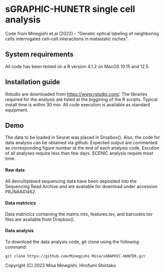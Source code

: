 # sGRAPHIC-HUNETR single cell analysis
Code from Minegishi et.al (2022) - "Genetic optical labeling of neighboring cells interrogates cell–cell interactions in metastatic niches". 


## System requirements
All code has been tested on a R version 4.1.2 on MacOS 10.15 and 12.5. 


## Installation guide
Rstudio are downloaded from https://www.rstudio.com/. 
The libraries required for the analysis are listed at the biggining of the R scripts. 
Typical install time is within 30 min. 
All code execution is available as standard equipment. 


## Demo
The data to be loaded in Seurat was placed in Dropbox(). Also, the code for data analysis can be obtained via github. 
Expected output are commented as corresponding figure number at the end of each analysis code. 
Excution of all analyses require less than few days. SCENIC analysis require most time.  


####  Raw data
 All demultiplexed sequencing data have been deposited into the Sequencing Read Archive and are available for download under accession PRJNA841462.


#### Data matricics
Data matricics containing the matrix.mtx, features.tsv, and barcodes.tsv files are available from Dropbox().


####  Data analysis 
To download the data analysis code, git clone using the following command: 

    git clone https://github.com/Minegishi-Misa/sGRAPHIC-HUNTER.git


Copyright (C) 2022 Misa Minegishi, Hirofumi Shintaku


